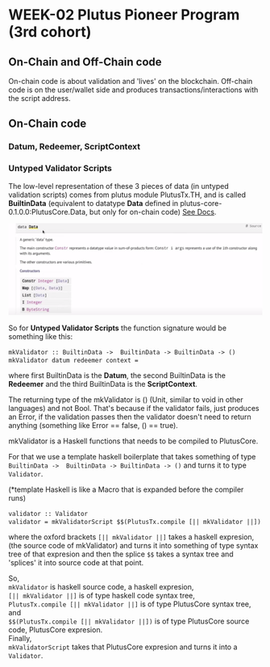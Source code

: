 # WEEK-02 Plutus Pioneer Program (3rd cohort)

## On-Chain and Off-Chain code

On-chain code is about validation and 'lives' on the blockchain. Off-chain code is on the user/wallet side and produces transactions/interactions with the script address.

## On-Chain code

### Datum, Redeemer, ScriptContext

### Untyped Validator Scripts

The low-level representation of these 3 pieces of data (in untyped validation scripts) comes from plutus module PlutusTx.TH, and is called <b>BuiltinData</b> (equivalent to datatype <b>Data</b> defined in plutus-core-0.1.0.0:PlutusCore.Data, but only for on-chain code) [See Docs](https://playground.plutus.iohkdev.io/doc/haddock/plutus-tx/html/PlutusTx.html#t:BuiltinData).

![datatype Data](notes/img/datatype-data.png)

So for <b>Untyped Validator Scripts</b> the function signature would be something like this:

```
mkValidator :: BuiltinData ->  BuiltinData -> BuiltinData -> ()
mkValidator datum redeemer context = 
```
where first BuiltinData is the <b>Datum</b>, the second BuiltinData is the <b>Redeemer</b> and the third BuiltinData is the <b>ScriptContext</b>.

The returning type of the mkValidator is () (Unit, similar to void in other languages) and not Bool. That's because if the validator fails, just produces an Error, if the validation passes then the validator doesn't need to return anything (something like Error == false, () == true).

mkValidator is a Haskell functions that needs to be compiled to PlutusCore.

For that we use a template haskell boilerplate that takes something of type ``BuiltinData ->  BuiltinData -> BuiltinData -> ()`` and turns it to 
type ``Validator``.

(*template Haskell is like a Macro that is expanded before the compiler runs)

```
validator :: Validator
validator = mkValidatorScript $$(PlutusTx.compile [|| mkValidator ||])
```

where the oxford brackets ``[|| mkValidator ||]`` takes a haskell expresion, (the source code of mkValidator) and turns it into something of type syntax tree of that expresion and then the splice ``$$`` takes a syntax tree and 'splices' it into source code at that point.

So, \
```mkValidator``` is haskell source code, a haskell expresion, \
``[|| mkValidator ||]`` is of type haskell code syntax tree, \
``PlutusTx.compile [|| mkValidator ||]`` is of type PlutusCore syntax tree, \
and \
``$$(PlutusTx.compile [|| mkValidator ||])`` is of type PlutusCore source code, PlutusCore expresion. \
Finally, \
``mkValidatorScript`` takes that PlutusCore expresion and turns it into a ```Validator```.